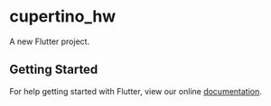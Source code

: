 # cupertino_hw

A new Flutter project.

## Getting Started

For help getting started with Flutter, view our online
[documentation](https://flutter.io/).
